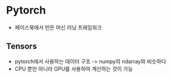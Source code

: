 # Pytorch
* 페이스북에서 만든 머신 러닝 프레임워크

## Tensors
* pytorch에서 사용하는 데이터 구조 -> numpy의 ndarray와 비슷하다
* CPU 뿐만 아니라 GPU를 사용하여 계산하는 것이 가능
